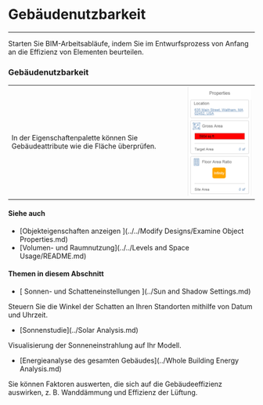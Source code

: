 # Gebäudenutzbarkeit

---

Starten Sie BIM-Arbeitsabläufe, indem Sie im Entwurfsprozess von Anfang an die Effizienz von Elementen beurteilen.

### Gebäudenutzbarkeit

| | |
| ---- | ---- |
| In der Eigenschaftenpalette können Sie Gebäudeattribute wie die Fläche überprüfen. | ![](Images/GUID-D2AC7F6B-71D4-4A6D-9FB0-1B89949036E0-low.png) |

#### Siehe auch

* [Objekteigenschaften anzeigen ](../../Modify Designs/Examine Object Properties.md)
* [Volumen- und Raumnutzung](../../Levels and Space Usage/README.md)

#### Themen in diesem Abschnitt

* [ Sonnen- und Schatteneinstellungen ](../Sun and Shadow Settings.md)

Steuern Sie die Winkel der Schatten an Ihren Standorten mithilfe von Datum und Uhrzeit.

* [Sonnenstudie](../Solar Analysis.md)

Visualisierung der Sonneneinstrahlung auf Ihr Modell.

* [Energieanalyse des gesamten Gebäudes](../Whole Building Energy Analysis.md)

Sie können Faktoren auswerten, die sich auf die Gebäudeeffizienz auswirken, z. B. Wanddämmung und Effizienz der Lüftung.

